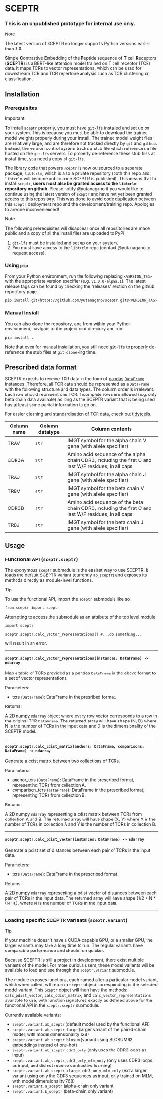 # SCEPTR

### **This is an unpublished prototype for internal use only.**

> [!NOTE]
> The latest version of SCEPTR no longer supports Python versions earlier than 3.9.

**S**imple **C**ontrastive **E**mbedding of the **P**eptide sequence of **T** cell **R**eceptors (**SCEPTR**) is a BERT-like attention model trained on T cell receptor (TCR) data.
It maps TCRs to vector representations, which can be used for downstream TCR and TCR repertoire analysis such as TCR clustering or classification.

## Installation

### Prerequisites

> [!IMPORTANT]
> To install `sceptr` properly, you must have [`git-lfs`](https://git-lfs.com/) installed and set up on your system.
> This is because you must be able to download the trained model weights properly during your install.
> The trained model weight files are relatively large, and are therefore not tracked directly by `git` and `github`.
> Instead, the version control system tracks a stub file which references a file hosted on the `git-lfs` servers.
> To properly de-reference these stub files at install time, you need a copy of `git-lfs`.
>
> The library code that powers `sceptr` is now outsourced to a separate package, `libtcrlm`, which is also a private repository (both this repo and `libtcrlm` will become public once SCEPTR is published).
> This means that to install `sceptr`, **users must also be granted access to the `libtcrlm` repository on github.**
> Please notify @yutanagano if you would like to continue using the latest version of `sceptr` and have not yet been granted access to this repository.
> This was done to avoid code duplication between this `sceptr` deployment repo and the development/training repo.
> Apologies to anyone inconvenienced!

> [!NOTE]
> The following prerequisites will disappear once all repositories are made public and a copy of all the install files are uploaded to PyPI.

1. [`git-lfs`](https://git-lfs.com/) must be installed and set up on your system.
2. You must have access to the `libtcrlm` repo (contact @yutanagano to request access).

### Using `pip`

From your Python environment, run the following replacing `<VERSION_TAG>` with the appropriate version specifier (e.g. `v1.0.0-alpha.1`).
The latest release tags can be found by checking the 'releases' section on the github repository page.

```bash
pip install git+https://github.com/yutanagano/sceptr.git@<VERSION_TAG>
```

### Manual install

You can also clone the repository, and from within your Python environment, navigate to the project root directory and run:

```bash
pip install .
```

Note that even for manual installation, you still need `git-lfs` to properly de-reference the stub files at `git-clone`-ing time.

## Prescribed data format

SCEPTR expects to receive TCR data in the form of [pandas](https://pandas.pydata.org/) [`DataFrame`](https://pandas.pydata.org/docs/reference/api/pandas.DataFrame.html?highlight=dataframe#pandas.DataFrame) instances.
Therefore, all TCR data should be represented as a `DataFrame` with the following structure and data types.
The column order is irrelevant.
Each row should represent one TCR.
Incomplete rows are allowed (e.g. only beta chain data available) as long as the SCEPTR variant that is being used has at least some partial information to go on.

For easier cleaning and standardisation of TCR data, check out [tidytcells](https://pypi.org/project/tidytcells/).

| Column name | Column datatype | Column contents |
|---|---|---|
|TRAV|`str`|IMGT symbol for the alpha chain V gene (with allele specifier)|
|CDR3A|`str`|Amino acid sequence of the alpha chain CDR3, including the first C and last W/F residues, in all caps|
|TRAJ|`str`|IMGT symbol for the alpha chain J gene (with allele specifier)|
|TRBV|`str`|IMGT symbol for the beta chain V gene (with allele specifier)|
|CDR3B|`str`|Amino acid sequence of the beta chain CDR3, including the first C and last W/F residues, in all caps|
|TRBJ|`str`|IMGT symbol for the beta chain J gene (with allele specifier)|

## Usage

### Functional API (`sceptr.sceptr`)

The eponymous `sceptr` submodule is the easiest way to use SCEPTR.
It loads the default SCEPTR variant (currently `ab_sceptr`) and exposes its methods directly as module-level functions.

> [!TIP]
> To use the functional API, import the `sceptr` submodule like so:
> ```
> from sceptr import sceptr
> ```
> Attempting to access the submodule as an attribute of the top level module
> ```
> import sceptr
> 
> sceptr.sceptr.calc_vector_representations() #...do something...
> ```
> will result in an error.

---

#### `sceptr.sceptr.calc_vector_representations(instances: DataFrame) -> ndarray`

Map a table of TCRs provided as a pandas `DataFrame` in the above format to a set of vector representations.

Parameters:

- tcrs (`DataFrame`): DataFrame in the presribed format.

Returns:

A 2D [numpy](https://numpy.org/) [`ndarray`](https://numpy.org/doc/stable/reference/generated/numpy.ndarray.html) object where every row vector corresponds to a row in the original TCR `DataFrame`.
The returned array will have shape (N, D) where N is the number of TCRs in the input data and D is the dimensionality of the SCEPTR model.

---

#### `sceptr.sceptr.calc_cdist_matrix(anchors: DataFrame, comparisons: DataFrame) -> ndarray`

Generate a cdist matrix between two collections of TCRs.

Parameters:

- anchor_tcrs (`DataFrame`): DataFrame in the prescribed format, representing TCRs from collection A.
- comparison_tcrs (`DataFrame`): DataFrame in the prescribed format, representing TCRs from collection B.

Returns:

A 2D numpy `ndarray` representing a cdist matrix between TCRs from collection A and B.
The returned array will have shape (X, Y) where X is the number of TCRs in collection A and Y is the number of TCRs in collection B.

---

#### `sceptr.sceptr.calc_pdist_vector(instances: DataFrame) -> ndarray`

Generate a pdist set of distances between each pair of TCRs in the input data.

Parameters:

- tcrs (`DataFrame`): DataFrame in the prescribed format.

Returns

A 2D numpy `ndarray` representing a pdist vector of distances between each pair of TCRs in the input data.
The returned array will have shape (1/2 * N * (N-1),), where N is the number of TCRs in the input data.

---

### Loading specific SCEPTR variants (`sceptr.variant`)

> [!TIP]
> If your machine doesn't have a CUDA-capable GPU, or a smaller GPU, the larger variants may take a long time to run.
> The regular variants have comparable performance and should run quicker.

Because SCEPTR is still a project in development, there exist multiple variants of the model.
For more curious users, these model variants will be available to load and use through the `sceptr.variant` submodule.

The module exposes functions, each named after a particular model variant, which when called, will return a `Sceptr` object corresponding to the selected model variant.
This `Sceptr` object will then have the methods: `calc_pdist_vector`, `calc_cdist_matrix`, and `calc_vector_representations` available to use, with function signatures exactly as defined above for the functional API in the `sceptr.sceptr` submodule.

Currently available variants:

- `sceptr.variant.ab_sceptr` (default model used by the functional API)
- `sceptr.variant.ab_sceptr_large` (larger variant of the paired-chain model, with model dimensionality 128)
- `sceptr.variant.ab_sceptr_blosum` (variant using BLOSUM62 embeddings instead of one-hot)
- `sceptr.variant.ab_sceptr_cdr3_only` (only uses the CDR3 loops as input)
- `sceptr.variant.ab_sceptr_cdr3_only_mlm_only` (only uses CDR3 loops as input, and did not receive contrastive learning)
- `sceptr.variant.ab_sceptr_xlarge_cdr3_only_mlm_only` (extra larger variant using only the CDR3 sequences as input, only trained on MLM, with model dimensionality 768)
- `sceptr.variant.a_sceptr` (alpha-chain only variant)
- `sceptr.variant.b_sceptr` (beta-chain only variant)
